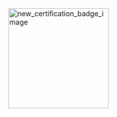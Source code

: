 <img width="200" height="200" alt="new_certification_badge_image" src="[https://github.com/user-attachments/assets/860349e6-b6d5-46eb-a09d-89791fdf8449](https://www.credly.com/badges/e9ae4e02-6440-4a6b-a89b-35939768cd1a)" />
